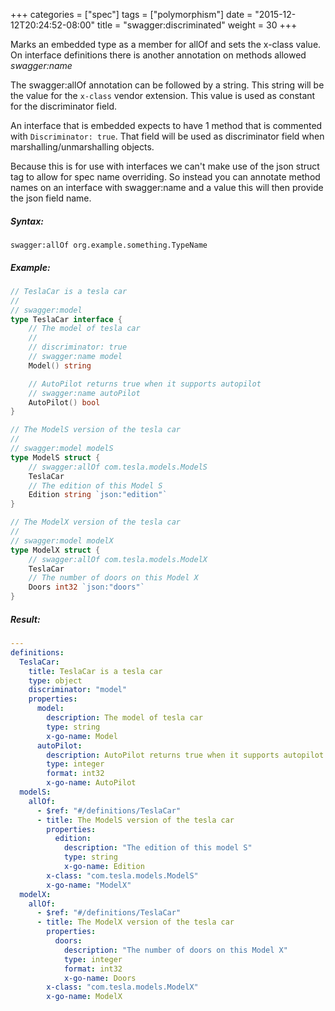 +++
categories = ["spec"]
tags = ["polymorphism"]
date = "2015-12-12T20:24:52-08:00"
title = "swagger:discriminated"
weight = 30
+++

Marks an embedded type as  a member for allOf and sets the x-class value. On interface definitions there is another annotation on methods allowed _swagger:name_

<!--more-->

The swagger:allOf annotation can be followed by a string. This string will be the value for the `x-class` vendor extension. This value is used as constant for the discriminator field.

An interface that is embedded expects to have 1 method that is commented with `Discriminator: true`. That field will be used as discriminator field when marshalling/unmarshalling objects.

Because this is for use with interfaces we can't make use of the json struct tag to allow for spec name overriding. So instead you can annotate method names on an interface with swagger:name and a value this will then provide the json field name.

##### Syntax:

```
swagger:allOf org.example.something.TypeName
```

##### Example:

```go
// TeslaCar is a tesla car
//
// swagger:model
type TeslaCar interface {
	// The model of tesla car
	//
	// discriminator: true
	// swagger:name model
	Model() string

	// AutoPilot returns true when it supports autopilot
	// swagger:name autoPilot
	AutoPilot() bool
}

// The ModelS version of the tesla car
//
// swagger:model modelS
type ModelS struct {
	// swagger:allOf com.tesla.models.ModelS
	TeslaCar
	// The edition of this Model S
	Edition string `json:"edition"`
}

// The ModelX version of the tesla car
//
// swagger:model modelX
type ModelX struct {
	// swagger:allOf com.tesla.models.ModelX
	TeslaCar
	// The number of doors on this Model X
	Doors int32 `json:"doors"`
}
```

##### Result:

```yaml
---
definitions:
  TeslaCar:
    title: TeslaCar is a tesla car
    type: object
    discriminator: "model"
    properties:
      model:
        description: The model of tesla car
        type: string
        x-go-name: Model
      autoPilot:
        description: AutoPilot returns true when it supports autopilot
        type: integer
        format: int32
        x-go-name: AutoPilot
  modelS:
    allOf:
      - $ref: "#/definitions/TeslaCar"
      - title: The ModelS version of the tesla car
        properties:
          edition:
            description: "The edition of this model S"
            type: string
            x-go-name: Edition
        x-class: "com.tesla.models.ModelS"
        x-go-name: "ModelX"
  modelX:
    allOf:
      - $ref: "#/definitions/TeslaCar"
      - title: The ModelX version of the tesla car
        properties:
          doors:
            description: "The number of doors on this Model X"
            type: integer
            format: int32
            x-go-name: Doors
        x-class: "com.tesla.models.ModelX"
        x-go-name: ModelX
```
